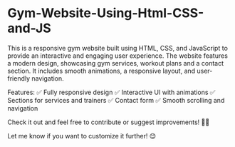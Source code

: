 # Gym-Website-Using-Html-CSS-and-JS
This is a responsive gym website built using HTML, CSS, and JavaScript to provide an interactive and engaging user experience. The website features a modern design, showcasing gym services, workout plans and a contact section. It includes smooth animations, a responsive layout, and user-friendly navigation.

Features:
✅ Fully responsive design
✅ Interactive UI with animations
✅ Sections for services and trainers
✅ Contact form 
✅ Smooth scrolling and navigation

Check it out and feel free to contribute or suggest improvements! 🚀💪

Let me know if you want to customize it further! 😊








